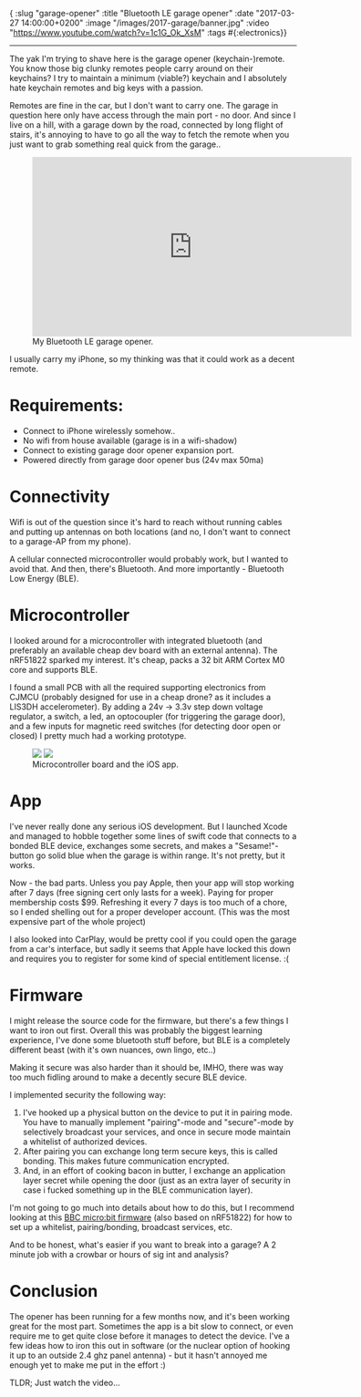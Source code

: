 { :slug "garage-opener"
:title "Bluetooth LE garage opener"
:date "2017-03-27 14:00:00+0200"
:image "/images/2017-garage/banner.jpg"
:video "https://www.youtube.com/watch?v=1c1G_Ok_XsM"
:tags #{:electronics}}

------

The yak I'm trying to shave here is the garage opener (keychain-)remote. You
know those big clunky remotes people carry around on their keychains? I try to
maintain a minimum (viable?) keychain and I absolutely hate keychain remotes
and big keys with a passion.

Remotes are fine in the car, but I don't want to carry one. The garage in
question here only have access through the main port - no door. And since I live
on a hill, with a garage down by the road, connected by long flight of stairs,
it's annoying to have to go all the way to fetch the remote when you just want
to grab something real quick from the garage..

<figure> <iframe width="560" height="315"
src="https://www.youtube.com/embed/1c1G_Ok_XsM?VQ=HD720" frameborder="0"
allowfullscreen></iframe> <figcaption>My Bluetooth LE garage
opener.</figcaption> </figure>

I usually carry my iPhone, so my thinking was that it could work as a decent
remote.

# Requirements:

- Connect to iPhone wirelessly somehow..
- No wifi from house available (garage is in a wifi-shadow)
- Connect to existing garage door opener expansion port.
- Powered directly from garage door opener bus (24v max 50ma)

# Connectivity

Wifi is out of the question since it's hard to reach without running cables and
putting up antennas on both locations (and no, I don't want to connect to a
garage-AP from my phone).

A cellular connected microcontroller would probably work, but I wanted to avoid
that. And then, there's Bluetooth. And more importantly - Bluetooth Low Energy
(BLE).

# Microcontroller

I looked around for a microcontroller with integrated bluetooth (and preferably
an available cheap dev board with an external antenna). The nRF51822 sparked my
interest. It's cheap, packs a 32 bit ARM Cortex M0 core and supports BLE.

I found a small PCB with all the required supporting electronics from CJMCU
(probably designed for use in a cheap drone? as it includes a LIS3DH
accelerometer). By adding a 24v -> 3.3v step down voltage regulator, a switch, a
led, an optocoupler (for triggering the garage door), and a few inputs for
magnetic reed switches (for detecting door open or closed) I pretty much had a
working prototype.

<figure class='half'>
    <img src="/images/2017-garage/nrf51822.jpg">
    <img src="/images/2017-garage/app.jpg">
    <figcaption>Microcontroller board and the iOS app.</figcaption>
</figure>

# App

I've never really done any serious iOS development. But I launched Xcode and
managed to hobble together some lines of swift code that connects to a bonded
BLE device, exchanges some secrets, and makes a "Sesame!"-button go solid blue
when the garage is within range. It's not pretty, but it works.

Now - the bad parts. Unless you pay Apple, then your app will stop working after
7 days (free signing cert only lasts for a week). Paying for proper membership
costs $99. Refreshing it every 7 days is too much of a chore, so I ended
shelling out for a proper developer account. (This was the most expensive part
of the whole project)

I also looked into CarPlay, would be pretty cool if you could open the garage
from a car's interface, but sadly it seems that Apple have locked this down and
requires you to register for some kind of special entitlement license. :(

# Firmware

I might release the source code for the firmware, but there's a few things I
want to iron out first. Overall this was probably the biggest learning
experience, I've done some bluetooth stuff before, but BLE is a completely
different beast (with it's own nuances, own lingo, etc..)

Making it secure was also harder than it should be, IMHO, there was way too much
fidling around to make a decently secure BLE device.

I implemented security the following way:

1. I've hooked up a physical button on the device to put it in pairing mode. You
   have to manually implement "pairing"-mode and "secure"-mode by selectively
   broadcast your services, and once in secure mode maintain a whitelist of
   authorized devices.
2. After pairing you can exchange long term secure keys, this is called bonding.
   This makes future communication encrypted.
3. And, in an effort of cooking bacon in butter, I exchange an application layer
   secret while opening the door (just as an extra layer of security in case i
   fucked something up in the BLE communication layer).

I'm not going to go much into details about how to do this, but I recommend
looking at this
[BBC micro:bit firmware](https://github.com/lancaster-university/microbit-dal)
(also based on nRF51822) for how to set up a whitelist, pairing/bonding,
broadcast services, etc.

And to be honest, what's easier if you want to break into a garage? A 2 minute
job with a crowbar or hours of sig int and analysis?

# Conclusion

The opener has been running for a few months now, and it's been working great
for the most part. Sometimes the app is a bit slow to connect, or even require
me to get quite close before it manages to detect the device. I've a few ideas
how to iron this out in software (or the nuclear option of hooking it up to an
outside 2.4 ghz panel antenna) - but it hasn't annoyed me enough yet to make me
put in the effort :)

TLDR; Just watch the video...
